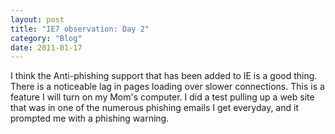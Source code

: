 ```yaml
---
layout: post
title: "IE7 observation: Day 2"
category: "Blog"
date: 2011-01-17
---
```



I think the Anti-phishing support that has been added to IE is a good thing. There is a noticeable lag in pages loading over slower connections. This is a feature I will turn on my Mom's computer. I did a test pulling up a web site that was in one of the numerous phishing emails I get everyday, and it prompted me with a phishing warning.